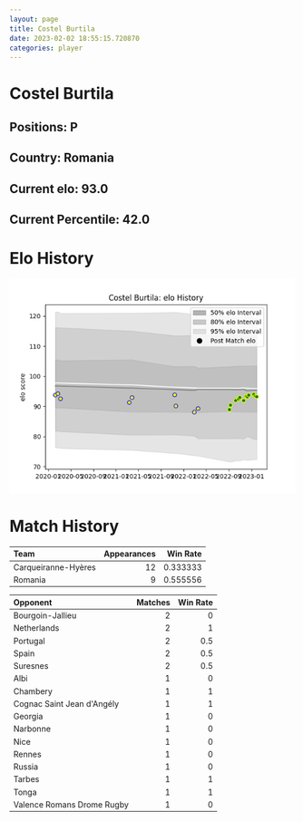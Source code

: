 ```yaml
---  
layout: page  
title: Costel Burtila  
date: 2023-02-02 18:55:15.720870  
categories: player  
---
```

# Costel Burtila

## Positions: P

## Country: Romania

## Current elo: 93.0

## Current Percentile: 42.0

# Elo History


![elo history](history_CostelBurtila.png)
# Match History


| Team                |   Appearances |   Win Rate |
|:--------------------|--------------:|-----------:|
| Carqueiranne-Hyères |            12 |   0.333333 |
| Romania             |             9 |   0.555556 |

| Opponent                   |   Matches |   Win Rate |
|:---------------------------|----------:|-----------:|
| Bourgoin-Jallieu           |         2 |        0   |
| Netherlands                |         2 |        1   |
| Portugal                   |         2 |        0.5 |
| Spain                      |         2 |        0.5 |
| Suresnes                   |         2 |        0.5 |
| Albi                       |         1 |        0   |
| Chambery                   |         1 |        1   |
| Cognac Saint Jean d'Angély |         1 |        1   |
| Georgia                    |         1 |        0   |
| Narbonne                   |         1 |        0   |
| Nice                       |         1 |        0   |
| Rennes                     |         1 |        0   |
| Russia                     |         1 |        0   |
| Tarbes                     |         1 |        1   |
| Tonga                      |         1 |        1   |
| Valence Romans Drome Rugby |         1 |        0   |